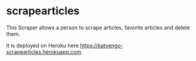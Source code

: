 # scrapearticles

This Scraper allows a person to scrape articles, favorite articles and delete them. 

It is deployed on Heroku here https://katvengo-scrapearticles.herokuapp.com
